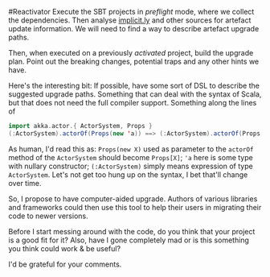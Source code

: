#Reactivator
Execute the SBT projects in _preflight_ mode, where we collect the dependencies. Then analyse [implicit.ly](implicit.ly) and other sources for artefact update information. We will need to find a way to describe artefact upgrade paths.

Then, when executed on a previously _activated_ project, build the upgrade plan. Point out the breaking changes, potential traps and any other hints we have. 

Here's the interesting bit: If possible, have some sort of DSL to describe the suggested upgrade paths. Something that can deal with the syntax of Scala, but that does not need the full compiler support. Something along the lines of

```scala
import akka.actor.{ ActorSystem, Props }
(:ActorSystem).actorOf(Props(new 'a)) ==> (:ActorSystem).actorOf(Props['a])
```

As human, I'd read this as: ``Props(new X)`` used as parameter to the ``actorOf`` method of the ``ActorSystem`` should become ``Props[X]``; ``'a`` here is some type with nullary constructor; ``(:ActorSystem)`` simply means expression of type ``ActorSystem``. Let's not get too hung up on the syntax, I bet that'll change over time.

So, I propose to have computer-aided upgrade. Authors of various libraries and frameworks could then use this tool to help their users in migrating their code to newer versions.

Before I start messing around with the code, do you think that your project is a good fit for it? Also, have I gone completely mad or is this something you think could work & be useful?

I'd be grateful for your comments.
